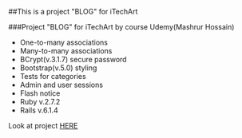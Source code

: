 ##This is a project "BLOG" for iTechArt

###Project "BLOG" for iTechArt by course Udemy(Mashrur Hossain)


- One-to-many associations
- Many-to-many associations
- BCrypt(v.3.1.7) secure password
- Bootstrap(v.5.0) styling
- Tests for categories
- Admin and user sessions
- Flash notice
- Ruby v.2.7.2
- Rails v.6.1.4

Look at project [HERE](https://enigmatic-ridge-41988.herokuapp.com/ "HERE")
